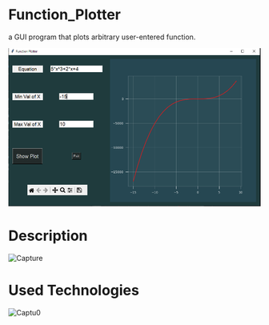 # Function_Plotter

a GUI program that plots arbitrary user-entered function.

![](run.PNG)
# Description
![Capture](https://user-images.githubusercontent.com/76711939/214640174-1952643c-8a8c-4978-8ec8-a526d1be708e.PNG)

# Used Technologies
![Captu0](https://user-images.githubusercontent.com/76711939/214645938-e0e5943c-fb00-411e-a275-29140558d468.PNG)
